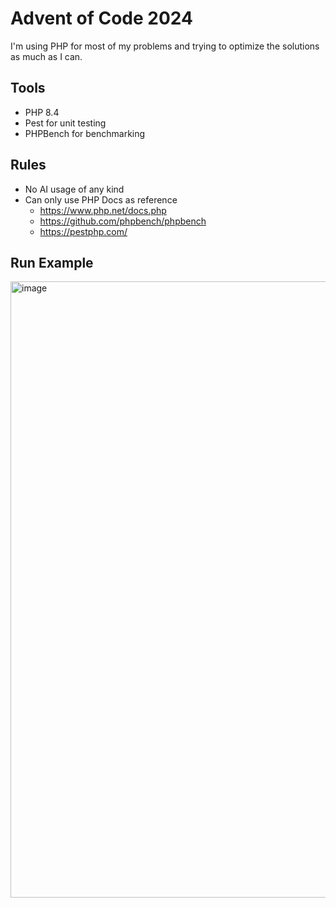 # Advent of Code 2024

I'm using PHP for most of my problems and trying to optimize the solutions as much as I can.

## Tools
- PHP 8.4
- Pest for unit testing
- PHPBench for benchmarking

## Rules

- No AI usage of any kind
- Can only use PHP Docs as reference
    - https://www.php.net/docs.php
    - https://github.com/phpbench/phpbench
    - https://pestphp.com/
 
## Run Example
<img width="986" alt="image" src="https://github.com/user-attachments/assets/ee4693b7-37b1-41ae-aaee-a99a0b340768">
